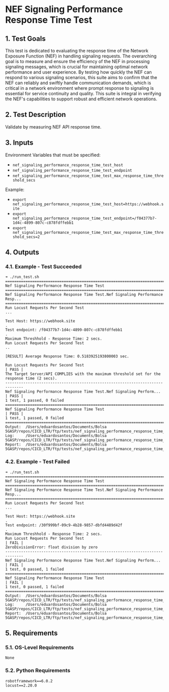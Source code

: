 # NEF Signaling Performance Response Time Test

## 1. Test Goals

This test is dedicated to evaluating the response time of the Network Exposure Function (NEF) in handling signaling requests. The overarching goal is to measure and ensure the efficiency of the NEF in processing signaling messages, which is crucial for maintaining optimal network performance and user experience. By testing how quickly the NEF can respond to various signaling scenarios, this suite aims to confirm that the NEF can reliably and swiftly handle communication demands, which is critical in a network environment where prompt response to signaling is essential for service continuity and quality. This suite is integral in verifying the NEF's capabilities to support robust and efficient network operations.

## 2. Test Description

Validate by measuring NEF API response time.

## 3. Inputs

Environment Variables that must be specified:
- `nef_signaling_performance_response_time_test_host`
- `nef_signaling_performance_response_time_test_endpoint`
- `nef_signaling_performance_response_time_test_max_response_time_threshold_secs`

Example:
- `export nef_signaling_performance_response_time_test_host=https://webhook.site`
- `export nef_signaling_performance_response_time_test_endpoint=/f04377b7-1d4c-4899-807c-c878fdffebb1`
- `export nef_signaling_performance_response_time_test_max_response_time_threshold_secs=2`

## 4. Outputs

### 4.1. Example - Test Succeeded

```
➜ ./run_test.sh
==============================================================================
Nef Signaling Performance Response Time Test
==============================================================================
Nef Signaling Performance Response Time Test.Nef Signaling Performance Resp...
==============================================================================
Run Locust Requests Per Second Test                                   ...

Test Host: https://webhook.site
.
Test endpoint: /f04377b7-1d4c-4899-807c-c878fdffebb1
.
Maximum Threshhold - Response Time: 2 secs.
Run Locust Requests Per Second Test                                   ..

[RESULT] Average Response Time: 0.5183925193800003 sec.

Run Locust Requests Per Second Test                                   | PASS |
The Target Server/API COMPLIES with the maximum threshold set for the response time (2 secs).
------------------------------------------------------------------------------
Nef Signaling Performance Response Time Test.Nef Signaling Perform... | PASS |
1 test, 1 passed, 0 failed
==============================================================================
Nef Signaling Performance Response Time Test                          | PASS |
1 test, 1 passed, 0 failed
==============================================================================
Output:  /Users/eduardosantos/Documents/Bolsa 5GASP/repos/CICD_LTR/ftp/tests/nef_signaling_performance_response_time_test/output.xml
Log:     /Users/eduardosantos/Documents/Bolsa 5GASP/repos/CICD_LTR/ftp/tests/nef_signaling_performance_response_time_test/log.html
Report:  /Users/eduardosantos/Documents/Bolsa 5GASP/repos/CICD_LTR/ftp/tests/nef_signaling_performance_response_time_test/report.html
```

### 4.2. Example - Test Failed

```
➜ ./run_test.sh
==============================================================================
Nef Signaling Performance Response Time Test
==============================================================================
Nef Signaling Performance Response Time Test.Nef Signaling Performance Resp...
==============================================================================
Run Locust Requests Per Second Test                                   ...

Test Host: https://webhook.site
.
Test endpoint: /30f999bf-09c9-4b28-9857-dbfd4489d42f
.
Maximum Threshhold - Response Time: 2 secs.
Run Locust Requests Per Second Test                                   | FAIL |
ZeroDivisionError: float division by zero
------------------------------------------------------------------------------
Nef Signaling Performance Response Time Test.Nef Signaling Perform... | FAIL |
1 test, 0 passed, 1 failed
==============================================================================
Nef Signaling Performance Response Time Test                          | FAIL |
1 test, 0 passed, 1 failed
==============================================================================
Output:  /Users/eduardosantos/Documents/Bolsa 5GASP/repos/CICD_LTR/ftp/tests/nef_signaling_performance_response_time_test/output.xml
Log:     /Users/eduardosantos/Documents/Bolsa 5GASP/repos/CICD_LTR/ftp/tests/nef_signaling_performance_response_time_test/log.html
Report:  /Users/eduardosantos/Documents/Bolsa 5GASP/repos/CICD_LTR/ftp/tests/nef_signaling_performance_response_time_test/report.html
```

## 5. Requirements

### 5.1. OS-Level Requirements

`None`

### 5.2. Python Requirements

```
robotframework==6.0.2
locust==2.20.0
```
